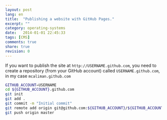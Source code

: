 ```yaml
---
layout: post
lang: en
title:  "Publishing a website with GitHub Pages."
excerpt: ""
category: operating-systems
date:   2014-01-01 22:45:33
tags: [CMS]
comments: true
share: true
revision: 0
---
```


If you want to publish the site at `http://USERNAME.github.com`, you need to create a repository (from your GitHub account) 
called `USERNAME.github.com`, in my case `mcaliman.github.com`

```bash
GITHUB_ACCOUNT=USERNAME
cd ${GITHUB_ACCOUNT}.github.com
git init
git add .
git commit -m "Initial commit"
git remote add origin git@github.com:${GITHUB_ACCOUNT}/${GITHUB_ACCOUNT}.github.com.git
git push origin master
```




